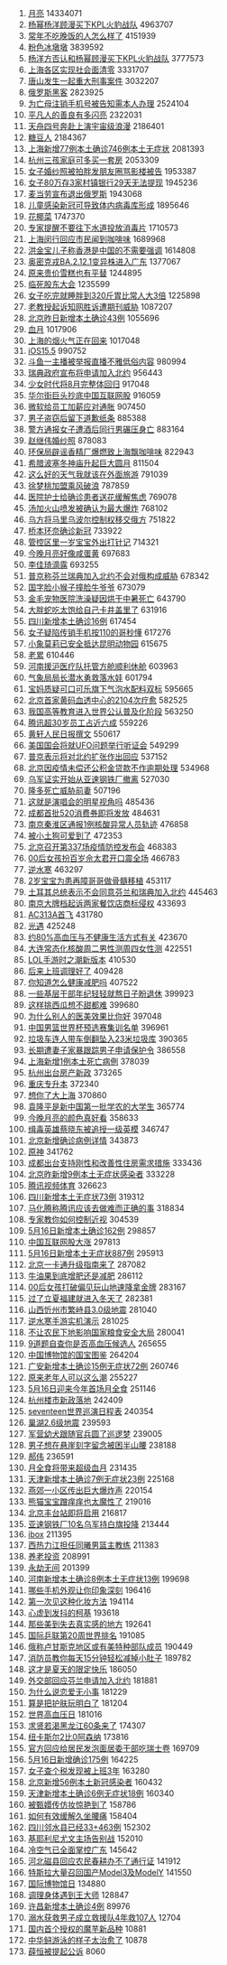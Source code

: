 1. [月亮](https://s.weibo.com//weibo?q=%23%E6%9C%88%E4%BA%AE%23&Refer=top) 14334071
2. [杨幂杨洋顾漫买下KPL火豹战队](https://s.weibo.com//weibo?q=%23%E6%9D%A8%E5%B9%82%E6%9D%A8%E6%B4%8B%E9%A1%BE%E6%BC%AB%E4%B9%B0%E4%B8%8BKPL%E7%81%AB%E8%B1%B9%E6%88%98%E9%98%9F%23&Refer=top) 4963707
3. [常年不吃晚饭的人怎么样了](https://s.weibo.com//weibo?q=%23%E5%B8%B8%E5%B9%B4%E4%B8%8D%E5%90%83%E6%99%9A%E9%A5%AD%E7%9A%84%E4%BA%BA%E6%80%8E%E4%B9%88%E6%A0%B7%E4%BA%86%23&Refer=top) 4151939
4. [粉色冰墩墩](https://s.weibo.com//weibo?q=%23%E7%B2%89%E8%89%B2%E5%86%B0%E5%A2%A9%E5%A2%A9%23&Refer=top) 3839592
5. [杨洋方否认和杨幂顾漫买下KPL火豹战队](https://s.weibo.com//weibo?q=%23%E6%9D%A8%E6%B4%8B%E6%96%B9%E5%90%A6%E8%AE%A4%E5%92%8C%E6%9D%A8%E5%B9%82%E9%A1%BE%E6%BC%AB%E4%B9%B0%E4%B8%8BKPL%E7%81%AB%E8%B1%B9%E6%88%98%E9%98%9F%23&Refer=top) 3777573
6. [上海各区实现社会面清零](https://s.weibo.com//weibo?q=%23%E4%B8%8A%E6%B5%B7%E5%90%84%E5%8C%BA%E5%AE%9E%E7%8E%B0%E7%A4%BE%E4%BC%9A%E9%9D%A2%E6%B8%85%E9%9B%B6%23&Refer=top) 3331707
7. [唐山发生一起重大刑事案件](https://s.weibo.com//weibo?q=%23%E5%94%90%E5%B1%B1%E5%8F%91%E7%94%9F%E4%B8%80%E8%B5%B7%E9%87%8D%E5%A4%A7%E5%88%91%E4%BA%8B%E6%A1%88%E4%BB%B6%23&Refer=top) 3032207
8. [俄罗斯黑客](https://s.weibo.com//weibo?q=%23%E4%BF%84%E7%BD%97%E6%96%AF%E9%BB%91%E5%AE%A2%23&Refer=top) 2823925
9. [为亡母注销手机号被告知需本人办理](https://s.weibo.com//weibo?q=%23%E4%B8%BA%E4%BA%A1%E6%AF%8D%E6%B3%A8%E9%94%80%E6%89%8B%E6%9C%BA%E5%8F%B7%E8%A2%AB%E5%91%8A%E7%9F%A5%E9%9C%80%E6%9C%AC%E4%BA%BA%E5%8A%9E%E7%90%86%23&Refer=top) 2524104
10. [平凡人的善良有多闪亮](https://s.weibo.com//weibo?q=%23%E5%B9%B3%E5%87%A1%E4%BA%BA%E7%9A%84%E5%96%84%E8%89%AF%E6%9C%89%E5%A4%9A%E9%97%AA%E4%BA%AE%23&Refer=top) 2322031
11. [天舟四号奔赴上演宇宙级浪漫](https://s.weibo.com//weibo?q=%23%E5%A4%A9%E8%88%9F%E5%9B%9B%E5%8F%B7%E5%A5%94%E8%B5%B4%E4%B8%8A%E6%BC%94%E5%AE%87%E5%AE%99%E7%BA%A7%E6%B5%AA%E6%BC%AB%23&Refer=top) 2186401
12. [糖豆人](https://s.weibo.com//weibo?q=%23%E7%B3%96%E8%B1%86%E4%BA%BA%23&Refer=top) 2184367
13. [上海新增77例本土确诊746例本土无症状](https://s.weibo.com//weibo?q=%23%E4%B8%8A%E6%B5%B7%E6%96%B0%E5%A2%9E77%E4%BE%8B%E6%9C%AC%E5%9C%9F%E7%A1%AE%E8%AF%8A746%E4%BE%8B%E6%9C%AC%E5%9C%9F%E6%97%A0%E7%97%87%E7%8A%B6%23&Refer=top) 2081393
14. [杭州三孩家庭可多买一套房](https://s.weibo.com//weibo?q=%23%E6%9D%AD%E5%B7%9E%E4%B8%89%E5%AD%A9%E5%AE%B6%E5%BA%AD%E5%8F%AF%E5%A4%9A%E4%B9%B0%E4%B8%80%E5%A5%97%E6%88%BF%23&Refer=top) 2053309
15. [女子婚纱照被拍胖发朋友圈骂影楼被告](https://s.weibo.com//weibo?q=%23%E5%A5%B3%E5%AD%90%E5%A9%9A%E7%BA%B1%E7%85%A7%E8%A2%AB%E6%8B%8D%E8%83%96%E5%8F%91%E6%9C%8B%E5%8F%8B%E5%9C%88%E9%AA%82%E5%BD%B1%E6%A5%BC%E8%A2%AB%E5%91%8A%23&Refer=top) 1953387
16. [女子80万存3家村镇银行29天无法提现](https://s.weibo.com//weibo?q=%23%E5%A5%B3%E5%AD%9080%E4%B8%87%E5%AD%983%E5%AE%B6%E6%9D%91%E9%95%87%E9%93%B6%E8%A1%8C29%E5%A4%A9%E6%97%A0%E6%B3%95%E6%8F%90%E7%8E%B0%23&Refer=top) 1945236
17. [麦当劳宣布退出俄罗斯](https://s.weibo.com//weibo?q=%23%E9%BA%A6%E5%BD%93%E5%8A%B3%E5%AE%A3%E5%B8%83%E9%80%80%E5%87%BA%E4%BF%84%E7%BD%97%E6%96%AF%23&Refer=top) 1943068
18. [儿童感染新冠可导致体内病毒库形成](https://s.weibo.com//weibo?q=%23%E5%84%BF%E7%AB%A5%E6%84%9F%E6%9F%93%E6%96%B0%E5%86%A0%E5%8F%AF%E5%AF%BC%E8%87%B4%E4%BD%93%E5%86%85%E7%97%85%E6%AF%92%E5%BA%93%E5%BD%A2%E6%88%90%23&Refer=top) 1895646
19. [花椰菜](https://s.weibo.com//weibo?q=%E8%8A%B1%E6%A4%B0%E8%8F%9C&Refer=top) 1747370
20. [专家提醒不要往下水道投放消毒片](https://s.weibo.com//weibo?q=%23%E4%B8%93%E5%AE%B6%E6%8F%90%E9%86%92%E4%B8%8D%E8%A6%81%E5%BE%80%E4%B8%8B%E6%B0%B4%E9%81%93%E6%8A%95%E6%94%BE%E6%B6%88%E6%AF%92%E7%89%87%23&Refer=top) 1710573
21. [上海闵行回应市民闻到咖啡味](https://s.weibo.com//weibo?q=%23%E4%B8%8A%E6%B5%B7%E9%97%B5%E8%A1%8C%E5%9B%9E%E5%BA%94%E5%B8%82%E6%B0%91%E9%97%BB%E5%88%B0%E5%92%96%E5%95%A1%E5%91%B3%23&Refer=top) 1689968
22. [洪金宝儿子称香港是中国的不需要强调](https://s.weibo.com//weibo?q=%23%E6%B4%AA%E9%87%91%E5%AE%9D%E5%84%BF%E5%AD%90%E7%A7%B0%E9%A6%99%E6%B8%AF%E6%98%AF%E4%B8%AD%E5%9B%BD%E7%9A%84%E4%B8%8D%E9%9C%80%E8%A6%81%E5%BC%BA%E8%B0%83%23&Refer=top) 1614808
23. [奥密克戎BA.2.12.1变异株进入广东](https://s.weibo.com//weibo?q=%23%E5%A5%A5%E5%AF%86%E5%85%8B%E6%88%8EBA.2.12.1%E5%8F%98%E5%BC%82%E6%A0%AA%E8%BF%9B%E5%85%A5%E5%B9%BF%E4%B8%9C%23&Refer=top) 1377067
24. [原来贵价雪糕也有平替](https://s.weibo.com//weibo?q=%23%E5%8E%9F%E6%9D%A5%E8%B4%B5%E4%BB%B7%E9%9B%AA%E7%B3%95%E4%B9%9F%E6%9C%89%E5%B9%B3%E6%9B%BF%23&Refer=top) 1244895
25. [临死股东大会](https://s.weibo.com//weibo?q=%23%E4%B8%B4%E6%AD%BB%E8%82%A1%E4%B8%9C%E5%A4%A7%E4%BC%9A%23&Refer=top) 1235599
26. [女子吃完就睡胖到320斤胃比常人大3倍](https://s.weibo.com//weibo?q=%23%E5%A5%B3%E5%AD%90%E5%90%83%E5%AE%8C%E5%B0%B1%E7%9D%A1%E8%83%96%E5%88%B0320%E6%96%A4%E8%83%83%E6%AF%94%E5%B8%B8%E4%BA%BA%E5%A4%A73%E5%80%8D%23&Refer=top) 1225898
27. [老教授起诉知网胜诉遭期刊威胁](https://s.weibo.com//weibo?q=%23%E8%80%81%E6%95%99%E6%8E%88%E8%B5%B7%E8%AF%89%E7%9F%A5%E7%BD%91%E8%83%9C%E8%AF%89%E9%81%AD%E6%9C%9F%E5%88%8A%E5%A8%81%E8%83%81%23&Refer=top) 1087207
28. [北京昨日新增本土确诊43例](https://s.weibo.com//weibo?q=%23%E5%8C%97%E4%BA%AC%E6%98%A8%E6%97%A5%E6%96%B0%E5%A2%9E%E6%9C%AC%E5%9C%9F%E7%A1%AE%E8%AF%8A43%E4%BE%8B%23&Refer=top) 1055696
29. [血月](https://s.weibo.com//weibo?q=%23%E8%A1%80%E6%9C%88%23&Refer=top) 1017906
30. [上海的烟火气正在回来](https://s.weibo.com//weibo?q=%23%E4%B8%8A%E6%B5%B7%E7%9A%84%E7%83%9F%E7%81%AB%E6%B0%94%E6%AD%A3%E5%9C%A8%E5%9B%9E%E6%9D%A5%23&Refer=top) 1017048
31. [iOS15.5](https://s.weibo.com//weibo?q=%23iOS15.5%23&Refer=top) 990752
32. [斗鱼一主播被举报直播不雅低俗内容](https://s.weibo.com//weibo?q=%23%E6%96%97%E9%B1%BC%E4%B8%80%E4%B8%BB%E6%92%AD%E8%A2%AB%E4%B8%BE%E6%8A%A5%E7%9B%B4%E6%92%AD%E4%B8%8D%E9%9B%85%E4%BD%8E%E4%BF%97%E5%86%85%E5%AE%B9%23&Refer=top) 980994
33. [瑞典政府宣布将申请加入北约](https://s.weibo.com//weibo?q=%23%E7%91%9E%E5%85%B8%E6%94%BF%E5%BA%9C%E5%AE%A3%E5%B8%83%E5%B0%86%E7%94%B3%E8%AF%B7%E5%8A%A0%E5%85%A5%E5%8C%97%E7%BA%A6%23&Refer=top) 956443
34. [少女时代将8月完整体回归](https://s.weibo.com//weibo?q=%23%E5%B0%91%E5%A5%B3%E6%97%B6%E4%BB%A3%E5%B0%868%E6%9C%88%E5%AE%8C%E6%95%B4%E4%BD%93%E5%9B%9E%E5%BD%92%23&Refer=top) 917048
35. [华尔街巨头抄底中国互联网股](https://s.weibo.com//weibo?q=%23%E5%8D%8E%E5%B0%94%E8%A1%97%E5%B7%A8%E5%A4%B4%E6%8A%84%E5%BA%95%E4%B8%AD%E5%9B%BD%E4%BA%92%E8%81%94%E7%BD%91%E8%82%A1%23&Refer=top) 916059
36. [微软给员工加薪应对通胀](https://s.weibo.com//weibo?q=%23%E5%BE%AE%E8%BD%AF%E7%BB%99%E5%91%98%E5%B7%A5%E5%8A%A0%E8%96%AA%E5%BA%94%E5%AF%B9%E9%80%9A%E8%83%80%23&Refer=top) 907450
37. [男子盗窃后留下道歉纸条](https://s.weibo.com//weibo?q=%23%E7%94%B7%E5%AD%90%E7%9B%97%E7%AA%83%E5%90%8E%E7%95%99%E4%B8%8B%E9%81%93%E6%AD%89%E7%BA%B8%E6%9D%A1%23&Refer=top) 885388
38. [警方通报女子遭酒后同行男碾压身亡](https://s.weibo.com//weibo?q=%23%E8%AD%A6%E6%96%B9%E9%80%9A%E6%8A%A5%E5%A5%B3%E5%AD%90%E9%81%AD%E9%85%92%E5%90%8E%E5%90%8C%E8%A1%8C%E7%94%B7%E7%A2%BE%E5%8E%8B%E8%BA%AB%E4%BA%A1%23&Refer=top) 883164
39. [赵继伟婚纱照](https://s.weibo.com//weibo?q=%23%E8%B5%B5%E7%BB%A7%E4%BC%9F%E5%A9%9A%E7%BA%B1%E7%85%A7%23&Refer=top) 878083
40. [环保局辟谣香精厂爆燃致上海飘咖啡味](https://s.weibo.com//weibo?q=%23%E7%8E%AF%E4%BF%9D%E5%B1%80%E8%BE%9F%E8%B0%A3%E9%A6%99%E7%B2%BE%E5%8E%82%E7%88%86%E7%87%83%E8%87%B4%E4%B8%8A%E6%B5%B7%E9%A3%98%E5%92%96%E5%95%A1%E5%91%B3%23&Refer=top) 822943
41. [希腊波塞冬神庙升起巨大圆月](https://s.weibo.com//weibo?q=%23%E5%B8%8C%E8%85%8A%E6%B3%A2%E5%A1%9E%E5%86%AC%E7%A5%9E%E5%BA%99%E5%8D%87%E8%B5%B7%E5%B7%A8%E5%A4%A7%E5%9C%86%E6%9C%88%23&Refer=top) 811504
42. [这么好的天气我就该在外面旅游](https://s.weibo.com//weibo?q=%23%E8%BF%99%E4%B9%88%E5%A5%BD%E7%9A%84%E5%A4%A9%E6%B0%94%E6%88%91%E5%B0%B1%E8%AF%A5%E5%9C%A8%E5%A4%96%E9%9D%A2%E6%97%85%E6%B8%B8%23&Refer=top) 791039
43. [徐梦桃加盟乘风破浪](https://s.weibo.com//weibo?q=%23%E5%BE%90%E6%A2%A6%E6%A1%83%E5%8A%A0%E7%9B%9F%E4%B9%98%E9%A3%8E%E7%A0%B4%E6%B5%AA%23&Refer=top) 787859
44. [医院护士给确诊患者送花缓解焦虑](https://s.weibo.com//weibo?q=%23%E5%8C%BB%E9%99%A2%E6%8A%A4%E5%A3%AB%E7%BB%99%E7%A1%AE%E8%AF%8A%E6%82%A3%E8%80%85%E9%80%81%E8%8A%B1%E7%BC%93%E8%A7%A3%E7%84%A6%E8%99%91%23&Refer=top) 769078
45. [汤加火山喷发被确认为最大爆炸](https://s.weibo.com//weibo?q=%23%E6%B1%A4%E5%8A%A0%E7%81%AB%E5%B1%B1%E5%96%B7%E5%8F%91%E8%A2%AB%E7%A1%AE%E8%AE%A4%E4%B8%BA%E6%9C%80%E5%A4%A7%E7%88%86%E7%82%B8%23&Refer=top) 768102
46. [乌方将马里乌波尔控制权移交俄方](https://s.weibo.com//weibo?q=%23%E4%B9%8C%E6%96%B9%E5%B0%86%E9%A9%AC%E9%87%8C%E4%B9%8C%E6%B3%A2%E5%B0%94%E6%8E%A7%E5%88%B6%E6%9D%83%E7%A7%BB%E4%BA%A4%E4%BF%84%E6%96%B9%23&Refer=top) 751822
47. [桥本环奈确诊新冠](https://s.weibo.com//weibo?q=%23%E6%A1%A5%E6%9C%AC%E7%8E%AF%E5%A5%88%E7%A1%AE%E8%AF%8A%E6%96%B0%E5%86%A0%23&Refer=top) 733922
48. [管控区里一岁宝宝外出打针记](https://s.weibo.com//weibo?q=%23%E7%AE%A1%E6%8E%A7%E5%8C%BA%E9%87%8C%E4%B8%80%E5%B2%81%E5%AE%9D%E5%AE%9D%E5%A4%96%E5%87%BA%E6%89%93%E9%92%88%E8%AE%B0%23&Refer=top) 714321
49. [今晚月亮好像咸蛋黄](https://s.weibo.com//weibo?q=%23%E4%BB%8A%E6%99%9A%E6%9C%88%E4%BA%AE%E5%A5%BD%E5%83%8F%E5%92%B8%E8%9B%8B%E9%BB%84%23&Refer=top) 697683
50. [李佳琦滴露](https://s.weibo.com//weibo?q=%E6%9D%8E%E4%BD%B3%E7%90%A6%E6%BB%B4%E9%9C%B2&Refer=top) 693255
51. [普京称芬兰瑞典加入北约不会对俄构成威胁](https://s.weibo.com//weibo?q=%23%E6%99%AE%E4%BA%AC%E7%A7%B0%E8%8A%AC%E5%85%B0%E7%91%9E%E5%85%B8%E5%8A%A0%E5%85%A5%E5%8C%97%E7%BA%A6%E4%B8%8D%E4%BC%9A%E5%AF%B9%E4%BF%84%E6%9E%84%E6%88%90%E5%A8%81%E8%83%81%23&Refer=top) 678342
52. [国字脸小猴子撞脸牛爷爷](https://s.weibo.com//weibo?q=%23%E5%9B%BD%E5%AD%97%E8%84%B8%E5%B0%8F%E7%8C%B4%E5%AD%90%E6%92%9E%E8%84%B8%E7%89%9B%E7%88%B7%E7%88%B7%23&Refer=top) 673079
53. [金毛宠物医院洗澡疑因烘干中暑死亡](https://s.weibo.com//weibo?q=%23%E9%87%91%E6%AF%9B%E5%AE%A0%E7%89%A9%E5%8C%BB%E9%99%A2%E6%B4%97%E6%BE%A1%E7%96%91%E5%9B%A0%E7%83%98%E5%B9%B2%E4%B8%AD%E6%9A%91%E6%AD%BB%E4%BA%A1%23&Refer=top) 643790
54. [大胖蛇吃太饱给自己卡井盖里了](https://s.weibo.com//weibo?q=%23%E5%A4%A7%E8%83%96%E8%9B%87%E5%90%83%E5%A4%AA%E9%A5%B1%E7%BB%99%E8%87%AA%E5%B7%B1%E5%8D%A1%E4%BA%95%E7%9B%96%E9%87%8C%E4%BA%86%23&Refer=top) 631916
55. [四川新增本土确诊16例](https://s.weibo.com//weibo?q=%23%E5%9B%9B%E5%B7%9D%E6%96%B0%E5%A2%9E%E6%9C%AC%E5%9C%9F%E7%A1%AE%E8%AF%8A16%E4%BE%8B%23&Refer=top) 617454
56. [女子疑陷传销手机按110的哥秒懂](https://s.weibo.com//weibo?q=%23%E5%A5%B3%E5%AD%90%E7%96%91%E9%99%B7%E4%BC%A0%E9%94%80%E6%89%8B%E6%9C%BA%E6%8C%89110%E7%9A%84%E5%93%A5%E7%A7%92%E6%87%82%23&Refer=top) 617276
57. [小象莫莉已安全抵达昆明动物园](https://s.weibo.com//weibo?q=%23%E5%B0%8F%E8%B1%A1%E8%8E%AB%E8%8E%89%E5%B7%B2%E5%AE%89%E5%85%A8%E6%8A%B5%E8%BE%BE%E6%98%86%E6%98%8E%E5%8A%A8%E7%89%A9%E5%9B%AD%23&Refer=top) 615675
58. [老累](https://s.weibo.com//weibo?q=%E8%80%81%E7%B4%AF&Refer=top) 610446
59. [河南援沪医疗队托管方舱顺利休舱](https://s.weibo.com//weibo?q=%23%E6%B2%B3%E5%8D%97%E6%8F%B4%E6%B2%AA%E5%8C%BB%E7%96%97%E9%98%9F%E6%89%98%E7%AE%A1%E6%96%B9%E8%88%B1%E9%A1%BA%E5%88%A9%E4%BC%91%E8%88%B1%23&Refer=top) 603963
60. [气象局局长潜水勇救落水娃](https://s.weibo.com//weibo?q=%23%E6%B0%94%E8%B1%A1%E5%B1%80%E5%B1%80%E9%95%BF%E6%BD%9C%E6%B0%B4%E5%8B%87%E6%95%91%E8%90%BD%E6%B0%B4%E5%A8%83%23&Refer=top) 601794
61. [宝妈质疑可口可乐旗下气泡水配料双标](https://s.weibo.com//weibo?q=%23%E5%AE%9D%E5%A6%88%E8%B4%A8%E7%96%91%E5%8F%AF%E5%8F%A3%E5%8F%AF%E4%B9%90%E6%97%97%E4%B8%8B%E6%B0%94%E6%B3%A1%E6%B0%B4%E9%85%8D%E6%96%99%E5%8F%8C%E6%A0%87%23&Refer=top) 595665
62. [北京首家黄码血透中心的2104次疗愈](https://s.weibo.com//weibo?q=%23%E5%8C%97%E4%BA%AC%E9%A6%96%E5%AE%B6%E9%BB%84%E7%A0%81%E8%A1%80%E9%80%8F%E4%B8%AD%E5%BF%83%E7%9A%842104%E6%AC%A1%E7%96%97%E6%84%88%23&Refer=top) 582525
63. [我国高等教育进入世界公认普及化阶段](https://s.weibo.com//weibo?q=%23%E6%88%91%E5%9B%BD%E9%AB%98%E7%AD%89%E6%95%99%E8%82%B2%E8%BF%9B%E5%85%A5%E4%B8%96%E7%95%8C%E5%85%AC%E8%AE%A4%E6%99%AE%E5%8F%8A%E5%8C%96%E9%98%B6%E6%AE%B5%23&Refer=top) 563250
64. [腾讯超30岁员工占近六成](https://s.weibo.com//weibo?q=%23%E8%85%BE%E8%AE%AF%E8%B6%8530%E5%B2%81%E5%91%98%E5%B7%A5%E5%8D%A0%E8%BF%91%E5%85%AD%E6%88%90%23&Refer=top) 559226
65. [黄轩人民日报撰文](https://s.weibo.com//weibo?q=%23%E9%BB%84%E8%BD%A9%E4%BA%BA%E6%B0%91%E6%97%A5%E6%8A%A5%E6%92%B0%E6%96%87%23&Refer=top) 550617
66. [美国国会将就UFO问题举行听证会](https://s.weibo.com//weibo?q=%23%E7%BE%8E%E5%9B%BD%E5%9B%BD%E4%BC%9A%E5%B0%86%E5%B0%B1UFO%E9%97%AE%E9%A2%98%E4%B8%BE%E8%A1%8C%E5%90%AC%E8%AF%81%E4%BC%9A%23&Refer=top) 549299
67. [普京表示将对北约扩张作出回应](https://s.weibo.com//weibo?q=%23%E6%99%AE%E4%BA%AC%E8%A1%A8%E7%A4%BA%E5%B0%86%E5%AF%B9%E5%8C%97%E7%BA%A6%E6%89%A9%E5%BC%A0%E4%BD%9C%E5%87%BA%E5%9B%9E%E5%BA%94%23&Refer=top) 537152
68. [北京因疫情未偿还公积金贷款不作逾期处理](https://s.weibo.com//weibo?q=%23%E5%8C%97%E4%BA%AC%E5%9B%A0%E7%96%AB%E6%83%85%E6%9C%AA%E5%81%BF%E8%BF%98%E5%85%AC%E7%A7%AF%E9%87%91%E8%B4%B7%E6%AC%BE%E4%B8%8D%E4%BD%9C%E9%80%BE%E6%9C%9F%E5%A4%84%E7%90%86%23&Refer=top) 534968
69. [乌军证实开始从亚速钢铁厂撤离](https://s.weibo.com//weibo?q=%23%E4%B9%8C%E5%86%9B%E8%AF%81%E5%AE%9E%E5%BC%80%E5%A7%8B%E4%BB%8E%E4%BA%9A%E9%80%9F%E9%92%A2%E9%93%81%E5%8E%82%E6%92%A4%E7%A6%BB%23&Refer=top) 527030
70. [隆多死亡威胁前妻](https://s.weibo.com//weibo?q=%23%E9%9A%86%E5%A4%9A%E6%AD%BB%E4%BA%A1%E5%A8%81%E8%83%81%E5%89%8D%E5%A6%BB%23&Refer=top) 507196
71. [这就是演唱会的明星视角吗](https://s.weibo.com//weibo?q=%23%E8%BF%99%E5%B0%B1%E6%98%AF%E6%BC%94%E5%94%B1%E4%BC%9A%E7%9A%84%E6%98%8E%E6%98%9F%E8%A7%86%E8%A7%92%E5%90%97%23&Refer=top) 485436
72. [成都首批520消费券即将发放](https://s.weibo.com//weibo?q=%23%E6%88%90%E9%83%BD%E9%A6%96%E6%89%B9520%E6%B6%88%E8%B4%B9%E5%88%B8%E5%8D%B3%E5%B0%86%E5%8F%91%E6%94%BE%23&Refer=top) 484631
73. [南京秦淮区通报1例核酸异常人员轨迹](https://s.weibo.com//weibo?q=%23%E5%8D%97%E4%BA%AC%E7%A7%A6%E6%B7%AE%E5%8C%BA%E9%80%9A%E6%8A%A51%E4%BE%8B%E6%A0%B8%E9%85%B8%E5%BC%82%E5%B8%B8%E4%BA%BA%E5%91%98%E8%BD%A8%E8%BF%B9%23&Refer=top) 476858
74. [被小土狗可爱到了](https://s.weibo.com//weibo?q=%23%E8%A2%AB%E5%B0%8F%E5%9C%9F%E7%8B%97%E5%8F%AF%E7%88%B1%E5%88%B0%E4%BA%86%23&Refer=top) 472353
75. [北京召开第337场疫情防控发布会](https://s.weibo.com//weibo?q=%23%E5%8C%97%E4%BA%AC%E5%8F%AC%E5%BC%80%E7%AC%AC337%E5%9C%BA%E7%96%AB%E6%83%85%E9%98%B2%E6%8E%A7%E5%8F%91%E5%B8%83%E4%BC%9A%23&Refer=top) 468383
76. [00后女孩扮百岁佘太君开口震全场](https://s.weibo.com//weibo?q=%2300%E5%90%8E%E5%A5%B3%E5%AD%A9%E6%89%AE%E7%99%BE%E5%B2%81%E4%BD%98%E5%A4%AA%E5%90%9B%E5%BC%80%E5%8F%A3%E9%9C%87%E5%85%A8%E5%9C%BA%23&Refer=top) 466783
77. [逆水寒](https://s.weibo.com//weibo?q=%23%E9%80%86%E6%B0%B4%E5%AF%92%23&Refer=top) 463297
78. [2岁宝宝为患再障哥哥做骨髓移植](https://s.weibo.com//weibo?q=2%E5%B2%81%E5%AE%9D%E5%AE%9D%E4%B8%BA%E6%82%A3%E5%86%8D%E9%9A%9C%E5%93%A5%E5%93%A5%E5%81%9A%E9%AA%A8%E9%AB%93%E7%A7%BB%E6%A4%8D&Refer=top) 453117
79. [土耳其总统表示不会同意芬兰和瑞典加入北约](https://s.weibo.com//weibo?q=%23%E5%9C%9F%E8%80%B3%E5%85%B6%E6%80%BB%E7%BB%9F%E8%A1%A8%E7%A4%BA%E4%B8%8D%E4%BC%9A%E5%90%8C%E6%84%8F%E8%8A%AC%E5%85%B0%E5%92%8C%E7%91%9E%E5%85%B8%E5%8A%A0%E5%85%A5%E5%8C%97%E7%BA%A6%23&Refer=top) 445463
80. [南京大牌档起诉两家餐饮店商标侵权](https://s.weibo.com//weibo?q=%23%E5%8D%97%E4%BA%AC%E5%A4%A7%E7%89%8C%E6%A1%A3%E8%B5%B7%E8%AF%89%E4%B8%A4%E5%AE%B6%E9%A4%90%E9%A5%AE%E5%BA%97%E5%95%86%E6%A0%87%E4%BE%B5%E6%9D%83%23&Refer=top) 433693
81. [AC313A首飞](https://s.weibo.com//weibo?q=%23AC313A%E9%A6%96%E9%A3%9E%23&Refer=top) 431780
82. [光遇](https://s.weibo.com//weibo?q=%E5%85%89%E9%81%87&Refer=top) 425248
83. [约80%高血压与不健康生活方式有关](https://s.weibo.com//weibo?q=%23%E7%BA%A680%25%E9%AB%98%E8%A1%80%E5%8E%8B%E4%B8%8E%E4%B8%8D%E5%81%A5%E5%BA%B7%E7%94%9F%E6%B4%BB%E6%96%B9%E5%BC%8F%E6%9C%89%E5%85%B3%23&Refer=top) 423670
84. [大连常态化核酸周二男性测周四女性测](https://s.weibo.com//weibo?q=%23%E5%A4%A7%E8%BF%9E%E5%B8%B8%E6%80%81%E5%8C%96%E6%A0%B8%E9%85%B8%E5%91%A8%E4%BA%8C%E7%94%B7%E6%80%A7%E6%B5%8B%E5%91%A8%E5%9B%9B%E5%A5%B3%E6%80%A7%E6%B5%8B%23&Refer=top) 422551
85. [LOL手游时之潮新版本](https://s.weibo.com//weibo?q=%23LOL%E6%89%8B%E6%B8%B8%E6%97%B6%E4%B9%8B%E6%BD%AE%E6%96%B0%E7%89%88%E6%9C%AC%23&Refer=top) 410530
86. [后来上班调理好了](https://s.weibo.com//weibo?q=%23%E5%90%8E%E6%9D%A5%E4%B8%8A%E7%8F%AD%E8%B0%83%E7%90%86%E5%A5%BD%E4%BA%86%23&Refer=top) 409428
87. [你知道怎么健康减肥吗](https://s.weibo.com//weibo?q=%23%E4%BD%A0%E7%9F%A5%E9%81%93%E6%80%8E%E4%B9%88%E5%81%A5%E5%BA%B7%E5%87%8F%E8%82%A5%E5%90%97%23&Refer=top) 407522
88. [一些基层干部年纪轻轻就熬日子盼退休](https://s.weibo.com//weibo?q=%23%E4%B8%80%E4%BA%9B%E5%9F%BA%E5%B1%82%E5%B9%B2%E9%83%A8%E5%B9%B4%E7%BA%AA%E8%BD%BB%E8%BD%BB%E5%B0%B1%E7%86%AC%E6%97%A5%E5%AD%90%E7%9B%BC%E9%80%80%E4%BC%91%23&Refer=top) 399923
89. [这样挑西瓜想不甜都难](https://s.weibo.com//weibo?q=%23%E8%BF%99%E6%A0%B7%E6%8C%91%E8%A5%BF%E7%93%9C%E6%83%B3%E4%B8%8D%E7%94%9C%E9%83%BD%E9%9A%BE%23&Refer=top) 399680
90. [为什么别人的医美效果比你好](https://s.weibo.com//weibo?q=%23%E4%B8%BA%E4%BB%80%E4%B9%88%E5%88%AB%E4%BA%BA%E7%9A%84%E5%8C%BB%E7%BE%8E%E6%95%88%E6%9E%9C%E6%AF%94%E4%BD%A0%E5%A5%BD%23&Refer=top) 397048
91. [中国男篮世界杯预选赛集训名单](https://s.weibo.com//weibo?q=%23%E4%B8%AD%E5%9B%BD%E7%94%B7%E7%AF%AE%E4%B8%96%E7%95%8C%E6%9D%AF%E9%A2%84%E9%80%89%E8%B5%9B%E9%9B%86%E8%AE%AD%E5%90%8D%E5%8D%95%23&Refer=top) 396961
92. [垃圾车连人带车倒翻坠入23米垃圾库](https://s.weibo.com//weibo?q=%23%E5%9E%83%E5%9C%BE%E8%BD%A6%E8%BF%9E%E4%BA%BA%E5%B8%A6%E8%BD%A6%E5%80%92%E7%BF%BB%E5%9D%A0%E5%85%A523%E7%B1%B3%E5%9E%83%E5%9C%BE%E5%BA%93%23&Refer=top) 390365
93. [长期遭妻子家暴跟踪男子申请保护令](https://s.weibo.com//weibo?q=%23%E9%95%BF%E6%9C%9F%E9%81%AD%E5%A6%BB%E5%AD%90%E5%AE%B6%E6%9A%B4%E8%B7%9F%E8%B8%AA%E7%94%B7%E5%AD%90%E7%94%B3%E8%AF%B7%E4%BF%9D%E6%8A%A4%E4%BB%A4%23&Refer=top) 386558
94. [上海新增1例本土死亡病例](https://s.weibo.com//weibo?q=%23%E4%B8%8A%E6%B5%B7%E6%96%B0%E5%A2%9E1%E4%BE%8B%E6%9C%AC%E5%9C%9F%E6%AD%BB%E4%BA%A1%E7%97%85%E4%BE%8B%23&Refer=top) 378039
95. [杭州出台房产新政](https://s.weibo.com//weibo?q=%23%E6%9D%AD%E5%B7%9E%E5%87%BA%E5%8F%B0%E6%88%BF%E4%BA%A7%E6%96%B0%E6%94%BF%23&Refer=top) 373265
96. [重庆专升本](https://s.weibo.com//weibo?q=%E9%87%8D%E5%BA%86%E4%B8%93%E5%8D%87%E6%9C%AC&Refer=top) 372340
97. [想你了大上海](https://s.weibo.com//weibo?q=%23%E6%83%B3%E4%BD%A0%E4%BA%86%E5%A4%A7%E4%B8%8A%E6%B5%B7%23&Refer=top) 370860
98. [袁隆平是新中国第一批学农的大学生](https://s.weibo.com//weibo?q=%23%E8%A2%81%E9%9A%86%E5%B9%B3%E6%98%AF%E6%96%B0%E4%B8%AD%E5%9B%BD%E7%AC%AC%E4%B8%80%E6%89%B9%E5%AD%A6%E5%86%9C%E7%9A%84%E5%A4%A7%E5%AD%A6%E7%94%9F%23&Refer=top) 365774
99. [今晚月亮的颜色真好看](https://s.weibo.com//weibo?q=%23%E4%BB%8A%E6%99%9A%E6%9C%88%E4%BA%AE%E7%9A%84%E9%A2%9C%E8%89%B2%E7%9C%9F%E5%A5%BD%E7%9C%8B%23&Refer=top) 358633
100. [缉毒英雄蔡晓东被追授一级英模](https://s.weibo.com//weibo?q=%23%E7%BC%89%E6%AF%92%E8%8B%B1%E9%9B%84%E8%94%A1%E6%99%93%E4%B8%9C%E8%A2%AB%E8%BF%BD%E6%8E%88%E4%B8%80%E7%BA%A7%E8%8B%B1%E6%A8%A1%23&Refer=top) 346747
101. [北京新增确诊病例详情](https://s.weibo.com//weibo?q=%23%E5%8C%97%E4%BA%AC%E6%96%B0%E5%A2%9E%E7%A1%AE%E8%AF%8A%E7%97%85%E4%BE%8B%E8%AF%A6%E6%83%85%23&Refer=top) 343873
102. [原神](https://s.weibo.com//weibo?q=%23%E5%8E%9F%E7%A5%9E%23&Refer=top) 341762
103. [成都出台支持刚性和改善性住房需求措施](https://s.weibo.com//weibo?q=%23%E6%88%90%E9%83%BD%E5%87%BA%E5%8F%B0%E6%94%AF%E6%8C%81%E5%88%9A%E6%80%A7%E5%92%8C%E6%94%B9%E5%96%84%E6%80%A7%E4%BD%8F%E6%88%BF%E9%9C%80%E6%B1%82%E6%8E%AA%E6%96%BD%23&Refer=top) 333436
104. [北京昨新增9例本土无症状感染者](https://s.weibo.com//weibo?q=%23%E5%8C%97%E4%BA%AC%E6%98%A8%E6%96%B0%E5%A2%9E9%E4%BE%8B%E6%9C%AC%E5%9C%9F%E6%97%A0%E7%97%87%E7%8A%B6%E6%84%9F%E6%9F%93%E8%80%85%23&Refer=top) 333228
105. [腾讯视频体育](https://s.weibo.com//weibo?q=%E8%85%BE%E8%AE%AF%E8%A7%86%E9%A2%91%E4%BD%93%E8%82%B2&Refer=top) 326623
106. [四川新增本土无症状73例](https://s.weibo.com//weibo?q=%23%E5%9B%9B%E5%B7%9D%E6%96%B0%E5%A2%9E%E6%9C%AC%E5%9C%9F%E6%97%A0%E7%97%87%E7%8A%B673%E4%BE%8B%23&Refer=top) 319312
107. [马化腾称腾讯应该去做难而正确的事](https://s.weibo.com//weibo?q=%23%E9%A9%AC%E5%8C%96%E8%85%BE%E7%A7%B0%E8%85%BE%E8%AE%AF%E5%BA%94%E8%AF%A5%E5%8E%BB%E5%81%9A%E9%9A%BE%E8%80%8C%E6%AD%A3%E7%A1%AE%E7%9A%84%E4%BA%8B%23&Refer=top) 318834
108. [专家教你如何控制近视](https://s.weibo.com//weibo?q=%23%E4%B8%93%E5%AE%B6%E6%95%99%E4%BD%A0%E5%A6%82%E4%BD%95%E6%8E%A7%E5%88%B6%E8%BF%91%E8%A7%86%23&Refer=top) 304539
109. [5月16日新增本土确诊162例](https://s.weibo.com//weibo?q=%235%E6%9C%8816%E6%97%A5%E6%96%B0%E5%A2%9E%E6%9C%AC%E5%9C%9F%E7%A1%AE%E8%AF%8A162%E4%BE%8B%23&Refer=top) 298857
110. [中国互联网股大涨](https://s.weibo.com//weibo?q=%23%E4%B8%AD%E5%9B%BD%E4%BA%92%E8%81%94%E7%BD%91%E8%82%A1%E5%A4%A7%E6%B6%A8%23&Refer=top) 297813
111. [5月16日新增本土无症状887例](https://s.weibo.com//weibo?q=%235%E6%9C%8816%E6%97%A5%E6%96%B0%E5%A2%9E%E6%9C%AC%E5%9C%9F%E6%97%A0%E7%97%87%E7%8A%B6887%E4%BE%8B%23&Refer=top) 295913
112. [北京一卡通升级指南来了](https://s.weibo.com//weibo?q=%23%E5%8C%97%E4%BA%AC%E4%B8%80%E5%8D%A1%E9%80%9A%E5%8D%87%E7%BA%A7%E6%8C%87%E5%8D%97%E6%9D%A5%E4%BA%86%23&Refer=top) 287082
113. [牛油果到底增肥还是减肥](https://s.weibo.com//weibo?q=%23%E7%89%9B%E6%B2%B9%E6%9E%9C%E5%88%B0%E5%BA%95%E5%A2%9E%E8%82%A5%E8%BF%98%E6%98%AF%E5%87%8F%E8%82%A5%23&Refer=top) 286112
114. [00后女孩打破偏见玩山地速降拿金牌](https://s.weibo.com//weibo?q=%2300%E5%90%8E%E5%A5%B3%E5%AD%A9%E6%89%93%E7%A0%B4%E5%81%8F%E8%A7%81%E7%8E%A9%E5%B1%B1%E5%9C%B0%E9%80%9F%E9%99%8D%E6%8B%BF%E9%87%91%E7%89%8C%23&Refer=top) 283167
115. [过了立夏福建就进入冬天了](https://s.weibo.com//weibo?q=%23%E8%BF%87%E4%BA%86%E7%AB%8B%E5%A4%8F%E7%A6%8F%E5%BB%BA%E5%B0%B1%E8%BF%9B%E5%85%A5%E5%86%AC%E5%A4%A9%E4%BA%86%23&Refer=top) 282381
116. [山西忻州市繁峙县3.0级地震](https://s.weibo.com//weibo?q=%E5%B1%B1%E8%A5%BF%E5%BF%BB%E5%B7%9E%E5%B8%82%E7%B9%81%E5%B3%99%E5%8E%BF3.0%E7%BA%A7%E5%9C%B0%E9%9C%87&Refer=top) 281040
117. [逆水寒手游实机演示](https://s.weibo.com//weibo?q=%23%E9%80%86%E6%B0%B4%E5%AF%92%E6%89%8B%E6%B8%B8%E5%AE%9E%E6%9C%BA%E6%BC%94%E7%A4%BA%23&Refer=top) 281025
118. [不让农民下地影响国家粮食安全大局](https://s.weibo.com//weibo?q=%23%E4%B8%8D%E8%AE%A9%E5%86%9C%E6%B0%91%E4%B8%8B%E5%9C%B0%E5%BD%B1%E5%93%8D%E5%9B%BD%E5%AE%B6%E7%B2%AE%E9%A3%9F%E5%AE%89%E5%85%A8%E5%A4%A7%E5%B1%80%23&Refer=top) 280041
119. [9道题自查你是否高血压候选人](https://s.weibo.com//weibo?q=%239%E9%81%93%E9%A2%98%E8%87%AA%E6%9F%A5%E4%BD%A0%E6%98%AF%E5%90%A6%E9%AB%98%E8%A1%80%E5%8E%8B%E5%80%99%E9%80%89%E4%BA%BA%23&Refer=top) 265655
120. [中国博物馆的国宝图鉴](https://s.weibo.com//weibo?q=%23%E4%B8%AD%E5%9B%BD%E5%8D%9A%E7%89%A9%E9%A6%86%E7%9A%84%E5%9B%BD%E5%AE%9D%E5%9B%BE%E9%89%B4%23&Refer=top) 264204
121. [广安新增本土确诊15例无症状72例](https://s.weibo.com//weibo?q=%23%E5%B9%BF%E5%AE%89%E6%96%B0%E5%A2%9E%E6%9C%AC%E5%9C%9F%E7%A1%AE%E8%AF%8A15%E4%BE%8B%E6%97%A0%E7%97%87%E7%8A%B672%E4%BE%8B%23&Refer=top) 260746
122. [原来老年人可以这么潮](https://s.weibo.com//weibo?q=%23%E5%8E%9F%E6%9D%A5%E8%80%81%E5%B9%B4%E4%BA%BA%E5%8F%AF%E4%BB%A5%E8%BF%99%E4%B9%88%E6%BD%AE%23&Refer=top) 255227
123. [5月16日迎来今年首场月全食](https://s.weibo.com//weibo?q=%235%E6%9C%8816%E6%97%A5%E8%BF%8E%E6%9D%A5%E4%BB%8A%E5%B9%B4%E9%A6%96%E5%9C%BA%E6%9C%88%E5%85%A8%E9%A3%9F%23&Refer=top) 251146
124. [杭州楼市新政落地](https://s.weibo.com//weibo?q=%23%E6%9D%AD%E5%B7%9E%E6%A5%BC%E5%B8%82%E6%96%B0%E6%94%BF%E8%90%BD%E5%9C%B0%23&Refer=top) 242409
125. [seventeen世界巡演日程表](https://s.weibo.com//weibo?q=%23seventeen%E4%B8%96%E7%95%8C%E5%B7%A1%E6%BC%94%E6%97%A5%E7%A8%8B%E8%A1%A8%23&Refer=top) 240354
126. [巢湖2.6级地震](https://s.weibo.com//weibo?q=%E5%B7%A2%E6%B9%962.6%E7%BA%A7%E5%9C%B0%E9%9C%87&Refer=top) 239593
127. [军营幼犬跟随官兵圆了巡逻梦](https://s.weibo.com//weibo?q=%23%E5%86%9B%E8%90%A5%E5%B9%BC%E7%8A%AC%E8%B7%9F%E9%9A%8F%E5%AE%98%E5%85%B5%E5%9C%86%E4%BA%86%E5%B7%A1%E9%80%BB%E6%A2%A6%23&Refer=top) 239005
128. [男子想在悬崖刻字留念被困半山腰](https://s.weibo.com//weibo?q=%23%E7%94%B7%E5%AD%90%E6%83%B3%E5%9C%A8%E6%82%AC%E5%B4%96%E5%88%BB%E5%AD%97%E7%95%99%E5%BF%B5%E8%A2%AB%E5%9B%B0%E5%8D%8A%E5%B1%B1%E8%85%B0%23&Refer=top) 238188
129. [郝伟](https://s.weibo.com//weibo?q=%E9%83%9D%E4%BC%9F&Refer=top) 236591
130. [月全食将带来超级血月](https://s.weibo.com//weibo?q=%23%E6%9C%88%E5%85%A8%E9%A3%9F%E5%B0%86%E5%B8%A6%E6%9D%A5%E8%B6%85%E7%BA%A7%E8%A1%80%E6%9C%88%23&Refer=top) 231435
131. [天津新增本土确诊7例无症状23例](https://s.weibo.com//weibo?q=%23%E5%A4%A9%E6%B4%A5%E6%96%B0%E5%A2%9E%E6%9C%AC%E5%9C%9F%E7%A1%AE%E8%AF%8A7%E4%BE%8B%E6%97%A0%E7%97%87%E7%8A%B623%E4%BE%8B%23&Refer=top) 225168
132. [燕郊一小区传出巨大爆炸声](https://s.weibo.com//weibo?q=%23%E7%87%95%E9%83%8A%E4%B8%80%E5%B0%8F%E5%8C%BA%E4%BC%A0%E5%87%BA%E5%B7%A8%E5%A4%A7%E7%88%86%E7%82%B8%E5%A3%B0%23&Refer=top) 220154
133. [熊猫宝宝蹭痒痒也太魔性了](https://s.weibo.com//weibo?q=%23%E7%86%8A%E7%8C%AB%E5%AE%9D%E5%AE%9D%E8%B9%AD%E7%97%92%E7%97%92%E4%B9%9F%E5%A4%AA%E9%AD%94%E6%80%A7%E4%BA%86%23&Refer=top) 219016
134. [北京丰台站即将启用](https://s.weibo.com//weibo?q=%23%E5%8C%97%E4%BA%AC%E4%B8%B0%E5%8F%B0%E7%AB%99%E5%8D%B3%E5%B0%86%E5%90%AF%E7%94%A8%23&Refer=top) 216817
135. [亚速钢铁厂10名乌军持白旗投降](https://s.weibo.com//weibo?q=%23%E4%BA%9A%E9%80%9F%E9%92%A2%E9%93%81%E5%8E%8210%E5%90%8D%E4%B9%8C%E5%86%9B%E6%8C%81%E7%99%BD%E6%97%97%E6%8A%95%E9%99%8D%23&Refer=top) 213444
136. [ibox](https://s.weibo.com//weibo?q=%23ibox%23&Refer=top) 211395
137. [西热力江担任同曦男篮主教练](https://s.weibo.com//weibo?q=%23%E8%A5%BF%E7%83%AD%E5%8A%9B%E6%B1%9F%E6%8B%85%E4%BB%BB%E5%90%8C%E6%9B%A6%E7%94%B7%E7%AF%AE%E4%B8%BB%E6%95%99%E7%BB%83%23&Refer=top) 211383
138. [养老投资](https://s.weibo.com//weibo?q=%E5%85%BB%E8%80%81%E6%8A%95%E8%B5%84&Refer=top) 208991
139. [永劫无间](https://s.weibo.com//weibo?q=%E6%B0%B8%E5%8A%AB%E6%97%A0%E9%97%B4&Refer=top) 201399
140. [河南新增本土确诊8例本土无症状13例](https://s.weibo.com//weibo?q=%23%E6%B2%B3%E5%8D%97%E6%96%B0%E5%A2%9E%E6%9C%AC%E5%9C%9F%E7%A1%AE%E8%AF%8A8%E4%BE%8B%E6%9C%AC%E5%9C%9F%E6%97%A0%E7%97%87%E7%8A%B613%E4%BE%8B%23&Refer=top) 199698
141. [哪些手机外观让你印象深刻](https://s.weibo.com//weibo?q=%23%E5%93%AA%E4%BA%9B%E6%89%8B%E6%9C%BA%E5%A4%96%E8%A7%82%E8%AE%A9%E4%BD%A0%E5%8D%B0%E8%B1%A1%E6%B7%B1%E5%88%BB%23&Refer=top) 196416
142. [第一次见这种化妆方法](https://s.weibo.com//weibo?q=%23%E7%AC%AC%E4%B8%80%E6%AC%A1%E8%A7%81%E8%BF%99%E7%A7%8D%E5%8C%96%E5%A6%86%E6%96%B9%E6%B3%95%23&Refer=top) 194114
143. [心虚到发抖的柯基](https://s.weibo.com//weibo?q=%23%E5%BF%83%E8%99%9A%E5%88%B0%E5%8F%91%E6%8A%96%E7%9A%84%E6%9F%AF%E5%9F%BA%23&Refer=top) 193618
144. [那些美到失去真实感的地方](https://s.weibo.com//weibo?q=%23%E9%82%A3%E4%BA%9B%E7%BE%8E%E5%88%B0%E5%A4%B1%E5%8E%BB%E7%9C%9F%E5%AE%9E%E6%84%9F%E7%9A%84%E5%9C%B0%E6%96%B9%23&Refer=top) 192641
145. [国际乒联第20周世界排名](https://s.weibo.com//weibo?q=%23%E5%9B%BD%E9%99%85%E4%B9%92%E8%81%94%E7%AC%AC20%E5%91%A8%E4%B8%96%E7%95%8C%E6%8E%92%E5%90%8D%23&Refer=top) 191085
146. [俄称卢甘斯克地区或有美特种部队成员](https://s.weibo.com//weibo?q=%23%E4%BF%84%E7%A7%B0%E5%8D%A2%E7%94%98%E6%96%AF%E5%85%8B%E5%9C%B0%E5%8C%BA%E6%88%96%E6%9C%89%E7%BE%8E%E7%89%B9%E7%A7%8D%E9%83%A8%E9%98%9F%E6%88%90%E5%91%98%23&Refer=top) 190449
147. [消防员教你每天15分钟轻松减掉小肚子](https://s.weibo.com//weibo?q=%23%E6%B6%88%E9%98%B2%E5%91%98%E6%95%99%E4%BD%A0%E6%AF%8F%E5%A4%A915%E5%88%86%E9%92%9F%E8%BD%BB%E6%9D%BE%E5%87%8F%E6%8E%89%E5%B0%8F%E8%82%9A%E5%AD%90%23&Refer=top) 189782
148. [这才是夏天的限定快乐](https://s.weibo.com//weibo?q=%23%E8%BF%99%E6%89%8D%E6%98%AF%E5%A4%8F%E5%A4%A9%E7%9A%84%E9%99%90%E5%AE%9A%E5%BF%AB%E4%B9%90%23&Refer=top) 186050
149. [外交部回应芬兰申请加入北约](https://s.weibo.com//weibo?q=%23%E5%A4%96%E4%BA%A4%E9%83%A8%E5%9B%9E%E5%BA%94%E8%8A%AC%E5%85%B0%E7%94%B3%E8%AF%B7%E5%8A%A0%E5%85%A5%E5%8C%97%E7%BA%A6%23&Refer=top) 181881
150. [为什么说恋爱无小事](https://s.weibo.com//weibo?q=%23%E4%B8%BA%E4%BB%80%E4%B9%88%E8%AF%B4%E6%81%8B%E7%88%B1%E6%97%A0%E5%B0%8F%E4%BA%8B%23&Refer=top) 181229
151. [算是把护肤玩明白了](https://s.weibo.com//weibo?q=%23%E7%AE%97%E6%98%AF%E6%8A%8A%E6%8A%A4%E8%82%A4%E7%8E%A9%E6%98%8E%E7%99%BD%E4%BA%86%23&Refer=top) 181204
152. [世界高血压日](https://s.weibo.com//weibo?q=%23%E4%B8%96%E7%95%8C%E9%AB%98%E8%A1%80%E5%8E%8B%E6%97%A5%23&Refer=top) 181016
153. [求贤若渴黑龙江60条来了](https://s.weibo.com//weibo?q=%23%E6%B1%82%E8%B4%A4%E8%8B%A5%E6%B8%B4%E9%BB%91%E9%BE%99%E6%B1%9F60%E6%9D%A1%E6%9D%A5%E4%BA%86%23&Refer=top) 174307
154. [纽卡斯尔2比0阿森纳](https://s.weibo.com//weibo?q=%23%E7%BA%BD%E5%8D%A1%E6%96%AF%E5%B0%942%E6%AF%940%E9%98%BF%E6%A3%AE%E7%BA%B3%23&Refer=top) 173816
155. [官方回应给居民发泡面居委干部吃瑞士卷](https://s.weibo.com//weibo?q=%23%E5%AE%98%E6%96%B9%E5%9B%9E%E5%BA%94%E7%BB%99%E5%B1%85%E6%B0%91%E5%8F%91%E6%B3%A1%E9%9D%A2%E5%B1%85%E5%A7%94%E5%B9%B2%E9%83%A8%E5%90%83%E7%91%9E%E5%A3%AB%E5%8D%B7%23&Refer=top) 169709
156. [5月16日新增确诊175例](https://s.weibo.com//weibo?q=5%E6%9C%8816%E6%97%A5%E6%96%B0%E5%A2%9E%E7%A1%AE%E8%AF%8A175%E4%BE%8B&Refer=top) 164225
157. [女子查个税发现被上班3年](https://s.weibo.com//weibo?q=%23%E5%A5%B3%E5%AD%90%E6%9F%A5%E4%B8%AA%E7%A8%8E%E5%8F%91%E7%8E%B0%E8%A2%AB%E4%B8%8A%E7%8F%AD3%E5%B9%B4%23&Refer=top) 163280
158. [北京新增56例本土新冠感染者](https://s.weibo.com//weibo?q=%E5%8C%97%E4%BA%AC%E6%96%B0%E5%A2%9E56%E4%BE%8B%E6%9C%AC%E5%9C%9F%E6%96%B0%E5%86%A0%E6%84%9F%E6%9F%93%E8%80%85&Refer=top) 160432
159. [天津新增本土确诊6例无症状18例](https://s.weibo.com//weibo?q=%23%E5%A4%A9%E6%B4%A5%E6%96%B0%E5%A2%9E%E6%9C%AC%E5%9C%9F%E7%A1%AE%E8%AF%8A6%E4%BE%8B%E6%97%A0%E7%97%87%E7%8A%B618%E4%BE%8B%23&Refer=top) 160340
160. [被甄嬛传仿妆惊艳到了](https://s.weibo.com//weibo?q=%23%E8%A2%AB%E7%94%84%E5%AC%9B%E4%BC%A0%E4%BB%BF%E5%A6%86%E6%83%8A%E8%89%B3%E5%88%B0%E4%BA%86%23&Refer=top) 158786
161. [如何有效缓解久坐腰痛](https://s.weibo.com//weibo?q=%23%E5%A6%82%E4%BD%95%E6%9C%89%E6%95%88%E7%BC%93%E8%A7%A3%E4%B9%85%E5%9D%90%E8%85%B0%E7%97%9B%23&Refer=top) 158404
162. [四川邻水县已经33+463例](https://s.weibo.com//weibo?q=%23%E5%9B%9B%E5%B7%9D%E9%82%BB%E6%B0%B4%E5%8E%BF%E5%B7%B2%E7%BB%8F33%2B463%E4%BE%8B%23&Refer=top) 152302
163. [基耶利尼尤文主场告别战](https://s.weibo.com//weibo?q=%23%E5%9F%BA%E8%80%B6%E5%88%A9%E5%B0%BC%E5%B0%A4%E6%96%87%E4%B8%BB%E5%9C%BA%E5%91%8A%E5%88%AB%E6%88%98%23&Refer=top) 152010
164. [冷空气已全面掌控广东](https://s.weibo.com//weibo?q=%23%E5%86%B7%E7%A9%BA%E6%B0%94%E5%B7%B2%E5%85%A8%E9%9D%A2%E6%8E%8C%E6%8E%A7%E5%B9%BF%E4%B8%9C%23&Refer=top) 145642
165. [河北磁县回应农民春耕办不了通行证](https://s.weibo.com//weibo?q=%23%E6%B2%B3%E5%8C%97%E7%A3%81%E5%8E%BF%E5%9B%9E%E5%BA%94%E5%86%9C%E6%B0%91%E6%98%A5%E8%80%95%E5%8A%9E%E4%B8%8D%E4%BA%86%E9%80%9A%E8%A1%8C%E8%AF%81%23&Refer=top) 141912
166. [特斯拉大量召回国产Model3及ModelY](https://s.weibo.com//weibo?q=%23%E7%89%B9%E6%96%AF%E6%8B%89%E5%A4%A7%E9%87%8F%E5%8F%AC%E5%9B%9E%E5%9B%BD%E4%BA%A7Model3%E5%8F%8AModelY%23&Refer=top) 141550
167. [国际博物馆日](https://s.weibo.com//weibo?q=%23%E5%9B%BD%E9%99%85%E5%8D%9A%E7%89%A9%E9%A6%86%E6%97%A5%23&Refer=top) 134880
168. [调理身体遇到王大师](https://s.weibo.com//weibo?q=%23%E8%B0%83%E7%90%86%E8%BA%AB%E4%BD%93%E9%81%87%E5%88%B0%E7%8E%8B%E5%A4%A7%E5%B8%88%23&Refer=top) 128847
169. [许昌新增本土确诊4例](https://s.weibo.com//weibo?q=%23%E8%AE%B8%E6%98%8C%E6%96%B0%E5%A2%9E%E6%9C%AC%E5%9C%9F%E7%A1%AE%E8%AF%8A4%E4%BE%8B%23&Refer=top) 89976
170. [溺水获救男子成立救援队4年救107人](https://s.weibo.com//weibo?q=%23%E6%BA%BA%E6%B0%B4%E8%8E%B7%E6%95%91%E7%94%B7%E5%AD%90%E6%88%90%E7%AB%8B%E6%95%91%E6%8F%B4%E9%98%9F4%E5%B9%B4%E6%95%91107%E4%BA%BA%23&Refer=top) 12704
171. [国内首个授权的魔芋新品种](https://s.weibo.com//weibo?q=%23%E5%9B%BD%E5%86%85%E9%A6%96%E4%B8%AA%E6%8E%88%E6%9D%83%E7%9A%84%E9%AD%94%E8%8A%8B%E6%96%B0%E5%93%81%E7%A7%8D%23&Refer=top) 10881
172. [中华鲟游泳的样子太治愈了](https://s.weibo.com//weibo?q=%23%E4%B8%AD%E5%8D%8E%E9%B2%9F%E6%B8%B8%E6%B3%B3%E7%9A%84%E6%A0%B7%E5%AD%90%E5%A4%AA%E6%B2%BB%E6%84%88%E4%BA%86%23&Refer=top) 10878
173. [薛恒被提起公诉](https://s.weibo.com//weibo?q=%23%E8%96%9B%E6%81%92%E8%A2%AB%E6%8F%90%E8%B5%B7%E5%85%AC%E8%AF%89%23&Refer=top) 8060
